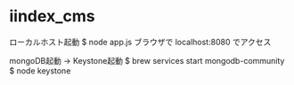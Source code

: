 # iindex_cms

ローカルホスト起動
$ node app.js
ブラウザで localhost:8080 でアクセス

mongoDB起動 -> Keystone起動
$ brew services start mongodb-community
$ node keystone
